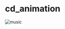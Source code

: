 # cd_animation
![music](https://github.com/user-attachments/assets/6817ecf7-386a-4351-9c6d-cfd66303907c)
